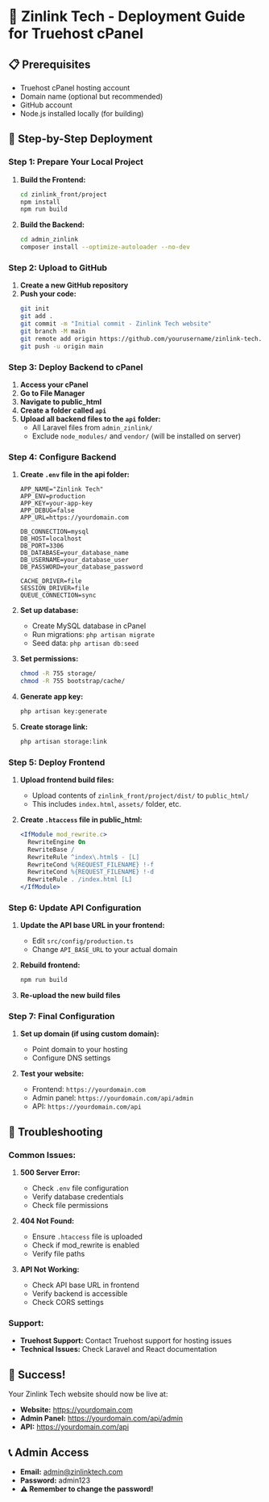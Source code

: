 # 🚀 Zinlink Tech - Deployment Guide for Truehost cPanel

## 📋 Prerequisites

- Truehost cPanel hosting account
- Domain name (optional but recommended)
- GitHub account
- Node.js installed locally (for building)

## 🎯 Step-by-Step Deployment

### Step 1: Prepare Your Local Project

1. **Build the Frontend:**
   ```bash
   cd zinlink_front/project
   npm install
   npm run build
   ```

2. **Build the Backend:**
   ```bash
   cd admin_zinlink
   composer install --optimize-autoloader --no-dev
   ```

### Step 2: Upload to GitHub

1. **Create a new GitHub repository**
2. **Push your code:**
   ```bash
   git init
   git add .
   git commit -m "Initial commit - Zinlink Tech website"
   git branch -M main
   git remote add origin https://github.com/yourusername/zinlink-tech.git
   git push -u origin main
   ```

### Step 3: Deploy Backend to cPanel

1. **Access your cPanel**
2. **Go to File Manager**
3. **Navigate to public_html**
4. **Create a folder called `api`**
5. **Upload all backend files to the `api` folder:**
   - All Laravel files from `admin_zinlink/`
   - Exclude `node_modules/` and `vendor/` (will be installed on server)

### Step 4: Configure Backend

1. **Create `.env` file in the api folder:**
   ```env
   APP_NAME="Zinlink Tech"
   APP_ENV=production
   APP_KEY=your-app-key
   APP_DEBUG=false
   APP_URL=https://yourdomain.com
   
   DB_CONNECTION=mysql
   DB_HOST=localhost
   DB_PORT=3306
   DB_DATABASE=your_database_name
   DB_USERNAME=your_database_user
   DB_PASSWORD=your_database_password
   
   CACHE_DRIVER=file
   SESSION_DRIVER=file
   QUEUE_CONNECTION=sync
   ```

2. **Set up database:**
   - Create MySQL database in cPanel
   - Run migrations: `php artisan migrate`
   - Seed data: `php artisan db:seed`

3. **Set permissions:**
   ```bash
   chmod -R 755 storage/
   chmod -R 755 bootstrap/cache/
   ```

4. **Generate app key:**
   ```bash
   php artisan key:generate
   ```

5. **Create storage link:**
   ```bash
   php artisan storage:link
   ```

### Step 5: Deploy Frontend

1. **Upload frontend build files:**
   - Upload contents of `zinlink_front/project/dist/` to `public_html/`
   - This includes `index.html`, `assets/` folder, etc.

2. **Create `.htaccess` file in public_html:**
   ```apache
   <IfModule mod_rewrite.c>
     RewriteEngine On
     RewriteBase /
     RewriteRule ^index\.html$ - [L]
     RewriteCond %{REQUEST_FILENAME} !-f
     RewriteCond %{REQUEST_FILENAME} !-d
     RewriteRule . /index.html [L]
   </IfModule>
   ```

### Step 6: Update API Configuration

1. **Update the API base URL in your frontend:**
   - Edit `src/config/production.ts`
   - Change `API_BASE_URL` to your actual domain

2. **Rebuild frontend:**
   ```bash
   npm run build
   ```

3. **Re-upload the new build files**

### Step 7: Final Configuration

1. **Set up domain (if using custom domain):**
   - Point domain to your hosting
   - Configure DNS settings

2. **Test your website:**
   - Frontend: `https://yourdomain.com`
   - Admin panel: `https://yourdomain.com/api/admin`
   - API: `https://yourdomain.com/api`

## 🔧 Troubleshooting

### Common Issues:

1. **500 Server Error:**
   - Check `.env` file configuration
   - Verify database credentials
   - Check file permissions

2. **404 Not Found:**
   - Ensure `.htaccess` file is uploaded
   - Check if mod_rewrite is enabled
   - Verify file paths

3. **API Not Working:**
   - Check API base URL in frontend
   - Verify backend is accessible
   - Check CORS settings

### Support:

- **Truehost Support:** Contact Truehost support for hosting issues
- **Technical Issues:** Check Laravel and React documentation

## 🎉 Success!

Your Zinlink Tech website should now be live at:
- **Website:** https://yourdomain.com
- **Admin Panel:** https://yourdomain.com/api/admin
- **API:** https://yourdomain.com/api

## 📞 Admin Access

- **Email:** admin@zinlinktech.com
- **Password:** admin123
- **⚠️ Remember to change the password!** 